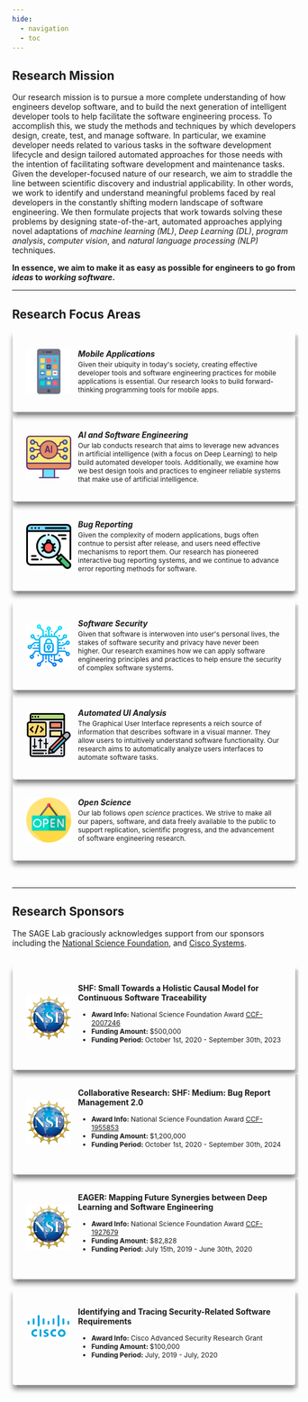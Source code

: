 ```yaml
---
hide:
  - navigation
  - toc
---
```


<style>

  .responsive-grid {
    display: grid;
    width: 100%;
    grid-template-columns: repeat(1, 1fr);
    gap: 2rem;
  }

  @media screen and (min-width: 64rem) {
    .responsive-grid {
      grid-template-columns: repeat(3, 1fr);
    }
  }

  .card-wrapper {
    text-decoration: none;
    transition: none;
    background: none;
    padding: 0;
  }

  .card {
    position: relative;
    padding: 1.5rem;
    display: flex;
    flex-direction: row;
    -moz-box-align: center;
    align-items: center;
    height: 100%;
    -moz-box-pack: start;
    justify-content: flex-start;
    box-shadow: rgba(0, 0, 0, 0.1) 0.4rem 0.4rem 0px -0.0625rem, rgba(0, 0, 0, 0.40) 0px 0.50rem 0.5rem 0px;
    transition: all 0.6s cubic-bezier(0.165, 0.84, 0.44, 1) 0s;
  }

  .card:hover {
    box-shadow: rgba(0, 0, 0, 0.4) 0.40rem 0.40rem 0px -0.0625rem, rgba(0, 0, 0, 0.60) 0px 0.50rem 0.5rem 0px;
  }

  @media screen and (min-width: 75rem) {
    .card {
      padding: 2rem 2.5rem;
      margin: 0px 1px;
      border-radius: 4px;
    }
  }

  @media screen and (min-width: 36rem) {
    .card {
      padding: 1rem 1.5rem;
      margin: 0px 1px;
      border-radius: 4px;

    }
  }

  .card .logo {
    margin-right: 0.75rem;
    width: 80px;
    height: 80px;
  }

  .card .card-content {
    display: flex;
    flex: 1 1 0%;
    flex-direction: column;
    width: 100%;
  }

  .card .card-content h5 {
    margin: 0;
  }
  
    .card .card-content h4 {
    margin: 0;
  }

  .card .card-content p {
    margin-top: 0.25em;
    margin-bottom: 0;
    font-size: 12px;
  }
  
    .card .card-content li {
    font-size: 12px;
  }

  .card .card-content code {
    background: rgba(0, 0, 0, 0.05) none repeat scroll 0% 0%;
    padding: 2px 6px;
    border-radius: 4px;
  }


  .component-wrapper span.em {
    color: rgb(61, 61, 61);
  }

  .component-wrapper a {
    transition: color 125ms;
    padding: 2px 6px;
    margin: 0px 1px;
    border-radius: 4px;
    display: inline;
    cursor: pointer;
  }

  .component-wrapper a:hover {
    color: var(--md-typeset-a-color);
    background: var(--md-accent-fg-color--transparent);
  }
</style>

## Research Mission

Our research mission is to pursue a more complete understanding of how engineers develop software, and to build the next generation of intelligent developer tools to help facilitate the software engineering process. To accomplish this, we study the methods and techniques by which developers design, create, test, and manage software. In particular, we examine developer needs related to various tasks in the software development lifecycle and design tailored automated approaches for those needs with the intention of facilitating software development and maintenance tasks. Given the developer-focused nature of our research, we aim to straddle the line between scientific discovery and industrial applicability. In other words, we work to identify and understand meaningful problems faced by real developers in the constantly shifting modern landscape of software engineering. We then formulate projects that work towards solving these problems by designing state-of-the-art, automated approaches applying novel adaptations of *machine learning (ML)*, *Deep Learning (DL)*, *program analysis*, *computer vision*, and *natural language processing (NLP)* techniques.

**In essence, we aim to make it as easy as possible for engineers to go from *ideas* to *working software*.**

---

## Research Focus Areas

<div class="responsive-grid">
	<div class="card">
		<div class="logo">
			<img src="../images/smartphone.png" alt="Illustration of a modern smartphone.">
       </div>
<div class="card-content">
       	<h5>Mobile Applications</h5>
          <p>Given their ubiquity in today's society, creating effective developer tools and software engineering practices for mobile applications is essential. Our research looks to build forward-thinking programming tools for mobile apps.</p>
</div>
</div>
<!-- Networking -->
<div class="card">
	<div class="logo">
            <img src="../images/ai.png" alt="Depiction of Computer AI.">
          </div>
          <div class="card-content">
            <h5>AI and Software Engineering</h5>
            <p>Our lab conducts research that aims to leverage new advances in artificial intelligence (with a focus on Deep Learning) to help build automated developer tools. Additionally, we examine how we best design tools and practices to engineer reliable systems that make use of artificial intelligence.</p>
          </div>
        </div>
        <!-- Customize -->
<div class="card">
          <div class="logo">
            <img src="../images/bug.png" alt="Bug illustrated in Code.">
          </div>
          <div class="card-content">
            <h5>Bug Reporting</h5>
            <p>Given the complexity of modern applications, bugs often contnue to persist after release, and users need effective mechanisms to report them. Our research has pioneered interactive bug reporting systems, and we continue to advance error reporting methods for software.</p>
          </div>
        </div>
        <br>
      </div>


  <div class="responsive-grid">
        <div class="card">
          <div class="logo">
            <img src="../images/security.png" alt="Depiction of a Lock denoting computer security.">
          </div>
          <div class="card-content">
            <h5>Software Security</h5>
            <p>Given that software is interwoven into user's personal lives, the stakes of software security and privacy have never been higher. Our research examines how we can apply software engineering principles and practices to help ensure the security of complex software systems.</p>
          </div>
        </div>
 <div class="card">
          <div class="logo">
            <img src="../images/gui.png" alt="Depiction of a Lock denoting computer security.">
          </div>
          <div class="card-content">
            <h5>Automated UI Analysis</h5>
            <p>The Graphical User Interface represents a reich source of information that describes software in a visual manner. They allow users to intuitively understand software functionality. Our research aims to automatically analyze users interfaces to automate software tasks.</p>
          </div>
        </div>
<div class="card">
          <div class="logo">
            <img src="../images/open.png" alt="Depiction of a Lock denoting computer security.">
          </div>
          <div class="card-content">
            <h5>Open Science</h5>
            <p>Our lab follows <i>open science</i> practices. We strive to make all our papers, software, and data freely available to the public to support replication, scientific progress, and the advancement of software engineering research.</p>
          </div>
        </div>
        <br>
        <br>
  </div>
  
---
  
## Research Sponsors

The SAGE Lab graciously acknowledges support from our sponsors including the [National Science Foundation](https://www.nsf.gov), and [Cisco Systems](https://research.cisco.com).

<br>
<div class="responsive-grid">
	<div class="card">
		<div class="logo">
			<img src="../images/nsf.png" alt="NSF Logo">
       </div>
<div class="card-content">
       	<h4>SHF: Small Towards a Holistic Causal Model for Continuous Software Traceability</h4>
          <ul>
          <li><b>Award Info: </b> National Science Foundation Award <a href="https://www.nsf.gov/awardsearch/showAward?AWD_ID=2007246&HistoricalAwards=false">CCF-2007246</a></li>
          <li><b>Funding Amount: </b> $500,000</li>
          <li><b>Funding Period: </b> October 1st, 2020 - September 30th, 2023</li>
          </ul>
</div>
</div>
<div class="card">
		<div class="logo">
			<img src="../images/nsf.png" alt="NSF Logo">
       </div>
<div class="card-content">
       	<h4>Collaborative Research: SHF: Medium: Bug Report Management 2.0</h4>
          <ul>
          <li><b>Award Info: </b> National Science Foundation Award <a href="https://www.nsf.gov/awardsearch/showAward?AWD_ID=1955853&HistoricalAwards=false">CCF-1955853</a></li>
          <li><b>Funding Amount: </b> $1,200,000</li>
          <li><b>Funding Period: </b> October 1st, 2020 - September 30th, 2024</li>
          </ul>
</div>
</div>
<div class="card">
		<div class="logo">
			<img src="../images/nsf.png" alt="NSF Logo">
       </div>
<div class="card-content">
       	<h4>EAGER: Mapping Future Synergies between Deep Learning and Software Engineering</h4>
          <ul>
          <li><b>Award Info: </b> National Science Foundation Award <a href="https://www.nsf.gov/awardsearch/showAward?AWD_ID=1927679">CCF-1927679</a></li>
          <li><b>Funding Amount: </b> $82,828</li>
          <li><b>Funding Period: </b> July 15th, 2019 - June 30th, 2020</li>
          </ul>
</div>
</div>
<br>
</div>
      
<div class="responsive-grid">
<div class="card">
		<div class="logo">
			<img src="../images/cisco.png" alt="NSF Logo">
       </div>
<div class="card-content">
       	<h4>Identifying and Tracing Security-Related Software Requirements</h4>
          <ul>
          <li><b>Award Info: </b> Cisco Advanced Security Research Grant</li>
          <li><b>Funding Amount: </b> $100,000</li>
          <li><b>Funding Period: </b> July, 2019 - July, 2020</li>
          </ul>
</div>
</div>
</div>
